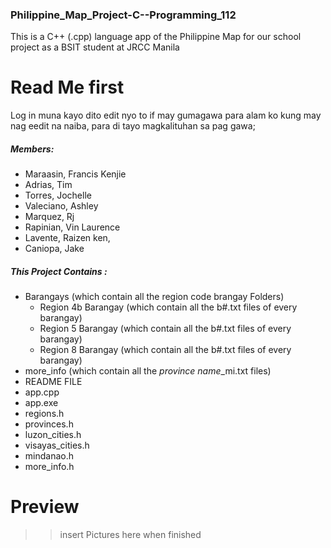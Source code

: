 ### Philippine_Map_Project-C--Programming_112
This is a C++ (.cpp) language app of the Philippine Map for our school project as a BSIT student at JRCC Manila

# Read Me first
Log in muna kayo dito edit nyo to if may gumagawa para alam ko kung may nag eedit na naiba, para di tayo magkalituhan sa pag gawa;

##### Members:
- Maraasin, Francis Kenjie
- Adrias, Tim
- Torres, Jochelle
- Valeciano, Ashley
- Marquez, Rj
- Rapinian, Vin Laurence
- Lavente, Raizen ken,
- Caniopa, Jake

##### This Project Contains :
- Barangays (which contain all the region code brangay Folders)
  - Region 4b Barangay (which contain all the b#.txt files of every barangay)
  - Region 5 Barangay (which contain all the b#.txt files of every barangay)
  - Region 8 Barangay (which contain all the b#.txt files of every barangay)
- more_info (which contain all the *province name*_mi.txt files) 
- README FILE
- app.cpp
- app.exe
- regions.h
- provinces.h
- luzon_cities.h
- visayas_cities.h
- mindanao.h
- more_info.h

# Preview
>>insert Pictures here when finished



